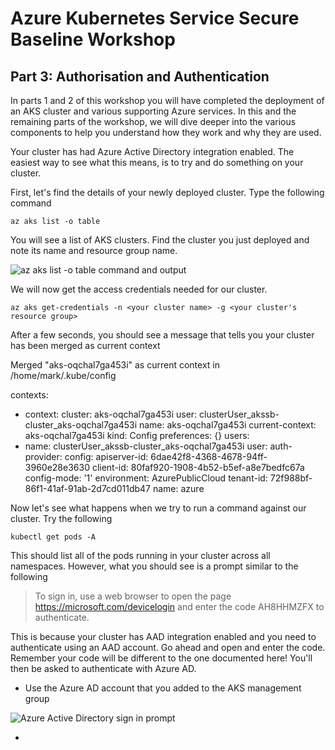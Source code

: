 # Azure Kubernetes Service Secure Baseline Workshop

## Part 3: Authorisation and Authentication

In parts 1 and 2 of this workshop you will have completed the deployment of an AKS cluster and various supporting Azure services. In this and the remaining parts of the workshop, we will dive deeper into the various components to help you understand how they work and why they are used.

Your cluster has had Azure Active Directory integration enabled. The easiest way to see what this means, is to try and do something on your cluster.

First, let's find the details of your newly deployed cluster. Type the following command

``` az aks list -o table ```

You will see a list of AKS clusters. Find the cluster you just deployed and note its name and resource group name.

![az aks list -o table command and output](images/03azakslist.png)

We will now get the access credentials needed for our cluster.

``` az aks get-credentials -n <your cluster name> -g <your cluster's resource group> ```

After a few seconds, you should see a message that tells you your cluster has been merged as current context

Merged "aks-oqchal7ga453i" as current context in /home/mark/.kube/config

contexts:
- context:
    cluster: aks-oqchal7ga453i
    user: clusterUser_akssb-cluster_aks-oqchal7ga453i
  name: aks-oqchal7ga453i
current-context: aks-oqchal7ga453i
kind: Config
preferences: {}
users:
- name: clusterUser_akssb-cluster_aks-oqchal7ga453i
  user:
    auth-provider:
      config:
        apiserver-id: 6dae42f8-4368-4678-94ff-3960e28e3630
        client-id: 80faf920-1908-4b52-b5ef-a8e7bedfc67a
        config-mode: '1'
        environment: AzurePublicCloud
        tenant-id: 72f988bf-86f1-41af-91ab-2d7cd011db47
      name: azure

Now let's see what happens when we try to run a command against our cluster. Try the following

``` kubectl get pods -A ```

This should list all of the pods running in your cluster across all namespaces. However, what you should see is a prompt similar to the following

> To sign in, use a web browser to open the page https://microsoft.com/devicelogin and enter the code AH8HHMZFX to authenticate.

This is because your cluster has AAD integration enabled and you need to authenticate using an AAD account. Go ahead and open [](https://microsoft.com/devicelogin) and enter the code. Remember your code will be different to the one documented here!  You'll then be asked to authenticate with Azure AD.

- Use the Azure AD account that you added to the AKS management group

![Azure Active Directory sign in prompt](images/03aadsignin.png)

- 